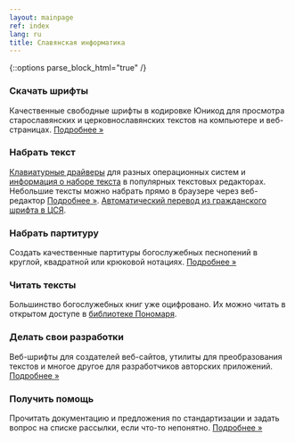 ```yaml
---
layout: mainpage
ref: index
lang: ru
title: Славянская информатика
---
```

{::options parse_block_html="true" /}

<div class="row"><div class="col-md-4">

### Скачать шрифты

Качественные свободные шрифты в кодировке Юникод
для просмотра старославянских и
церковнославянских текстов на компьютере и веб-страницах.
[Подробнее&nbsp;»](/ru/fonts.html)

</div><div class="col-md-4">

### Набрать текст

[Клавиатурные драйверы](/ru/keyboard.html) для разных операционных систем
и [информация о наборе текста](/ru/users.html) в популярных текстовых редакторах.
Небольшие тексты можно набрать прямо в браузере через веб-редактор
[Подробнее&nbsp;»](https://www.ponomar.net/cu_vkeyb.html).
[Автоматический перевод из гражданского шрифта в ЦСЯ](translate/).

</div><div class="col-md-4">
    
### Набрать партитуру

Создать качественные партитуры богослужебных песнопений
в круглой, квадратной или крюковой нотациях.
[Подробнее&nbsp;»](/ru/music.html)

</div></div>
<div class="row"><div class="col-md-4">

### Читать тексты

Большинство богослужебных книг уже оцифровано. Их можно
читать в открытом доступе в [библиотеке Пономаря](https://www.ponomar.net/cgi-bin/maktabah.cgi).

</div><div class="col-md-4">

### Делать свои разработки

Веб-шрифты для создателей веб-сайтов, утилиты для
преобразования текстов и многое другое для разработчиков
авторских приложений.
[Подробнее&nbsp;»](/ru/tools.html)

</div><div class="col-md-4">

### Получить помощь

Прочитать документацию и предложения по стандартизации
и задать вопрос на списке рассылки, если что-то непонятно.
[Подробнее&nbsp;»](/ru/support.html)

</div></div>
